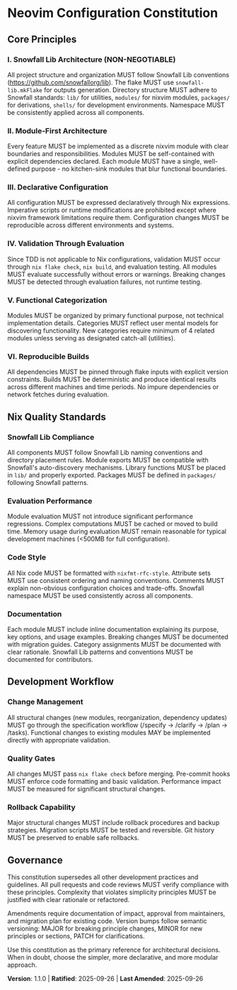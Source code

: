 <!--
Sync Impact Report:
- Version change: 1.0.0 → 1.1.0
- Modified principles: Added Snowfall Lib as new core principle (I), renumbered existing principles
- Added sections: Snowfall Lib compliance under Nix Quality Standards
- Removed sections: None  
- Templates requiring updates: ✅ plan-template.md updated for Snowfall structure, ✅ tasks-template.md updated for Snowfall paths
- Follow-up TODOs: None
-->

# Neovim Configuration Constitution

## Core Principles

### I. Snowfall Lib Architecture (NON-NEGOTIABLE)
All project structure and organization MUST follow Snowfall Lib conventions (https://github.com/snowfallorg/lib). The flake MUST use `snowfall-lib.mkFlake` for outputs generation. Directory structure MUST adhere to Snowfall standards: `lib/` for utilities, `modules/` for nixvim modules, `packages/` for derivations, `shells/` for development environments. Namespace MUST be consistently applied across all components.

### II. Module-First Architecture
Every feature MUST be implemented as a discrete nixvim module with clear boundaries and responsibilities. Modules MUST be self-contained with explicit dependencies declared. Each module MUST have a single, well-defined purpose - no kitchen-sink modules that blur functional boundaries.

### III. Declarative Configuration
All configuration MUST be expressed declaratively through Nix expressions. Imperative scripts or runtime modifications are prohibited except where nixvim framework limitations require them. Configuration changes MUST be reproducible across different environments and systems.

### IV. Validation Through Evaluation
Since TDD is not applicable to Nix configurations, validation MUST occur through `nix flake check`, `nix build`, and evaluation testing. All modules MUST evaluate successfully without errors or warnings. Breaking changes MUST be detected through evaluation failures, not runtime testing.

### V. Functional Categorization
Modules MUST be organized by primary functional purpose, not technical implementation details. Categories MUST reflect user mental models for discovering functionality. New categories require minimum of 4 related modules unless serving as designated catch-all (utilities).

### VI. Reproducible Builds
All dependencies MUST be pinned through flake inputs with explicit version constraints. Builds MUST be deterministic and produce identical results across different machines and time periods. No impure dependencies or network fetches during evaluation.

## Nix Quality Standards

### Snowfall Lib Compliance
All components MUST follow Snowfall Lib naming conventions and directory placement rules. Module exports MUST be compatible with Snowfall's auto-discovery mechanisms. Library functions MUST be placed in `lib/` and properly exported. Packages MUST be defined in `packages/` following Snowfall patterns.

### Evaluation Performance
Module evaluation MUST not introduce significant performance regressions. Complex computations MUST be cached or moved to build time. Memory usage during evaluation MUST remain reasonable for typical development machines (<500MB for full configuration).

### Code Style
All Nix code MUST be formatted with `nixfmt-rfc-style`. Attribute sets MUST use consistent ordering and naming conventions. Comments MUST explain non-obvious configuration choices and trade-offs. Snowfall namespace MUST be used consistently across all components.

### Documentation
Each module MUST include inline documentation explaining its purpose, key options, and usage examples. Breaking changes MUST be documented with migration guides. Category assignments MUST be documented with clear rationale. Snowfall Lib patterns and conventions MUST be documented for contributors.

## Development Workflow

### Change Management
All structural changes (new modules, reorganization, dependency updates) MUST go through the specification workflow (/specify → /clarify → /plan → /tasks). Functional changes to existing modules MAY be implemented directly with appropriate validation.

### Quality Gates
All changes MUST pass `nix flake check` before merging. Pre-commit hooks MUST enforce code formatting and basic validation. Performance impact MUST be measured for significant structural changes.

### Rollback Capability
Major structural changes MUST include rollback procedures and backup strategies. Migration scripts MUST be tested and reversible. Git history MUST be preserved to enable safe rollbacks.

## Governance

This constitution supersedes all other development practices and guidelines. All pull requests and code reviews MUST verify compliance with these principles. Complexity that violates simplicity principles MUST be justified with clear rationale or refactored.

Amendments require documentation of impact, approval from maintainers, and migration plan for existing code. Version bumps follow semantic versioning: MAJOR for breaking principle changes, MINOR for new principles or sections, PATCH for clarifications.

Use this constitution as the primary reference for architectural decisions. When in doubt, choose the simpler, more declarative, and more modular approach.

**Version**: 1.1.0 | **Ratified**: 2025-09-26 | **Last Amended**: 2025-09-26